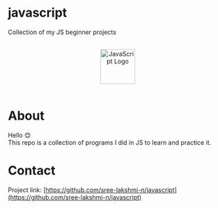 # javascript
Collection of my JS beginner projects

<br>
<div align="center">
    <img src="https://cdn.icon-icons.com/icons2/2107/PNG/512/file_type_light_js_icon_130458.png" alt="JavaScript Logo" width="80" height="80">
</div>
<br>

# About #

Hello :blush:<br>
This repo is a collection of programs I did in JS to learn and practice it.


# Contact #

Project link: [https://github.com/sree-lakshmi-n/javascript](https://github.com/sree-lakshmi-n/javascript)
